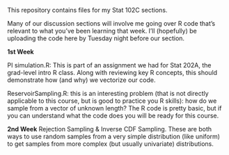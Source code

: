 This repository contains files for my Stat 102C sections.

Many of our discussion sections will involve me going over R code that’s relevant to what you’ve been learning that week. I’ll (hopefully) be uploading the code here by Tuesday night before our section.

**1st Week**

PI simulation.R: This is part of an assignment we had for Stat 202A, the grad-level intro R class. Along with reviewing key R concepts, this should demonstrate how (and why) we vectorize our code.

ReservoirSampling.R: this is an interesting problem (that is not directly applicable to this course, but is good to practice you R skills): how do we sample from a vector of unknown length? The R code is pretty basic, but if you can understand what the code does you will be ready for this course.

**2nd Week**
Rejection Sampling & Inverse CDF Sampling. These are both ways to use random samples from a very simple distribution (like uniform) to get samples from more complex (but usually univariate) distributions.



